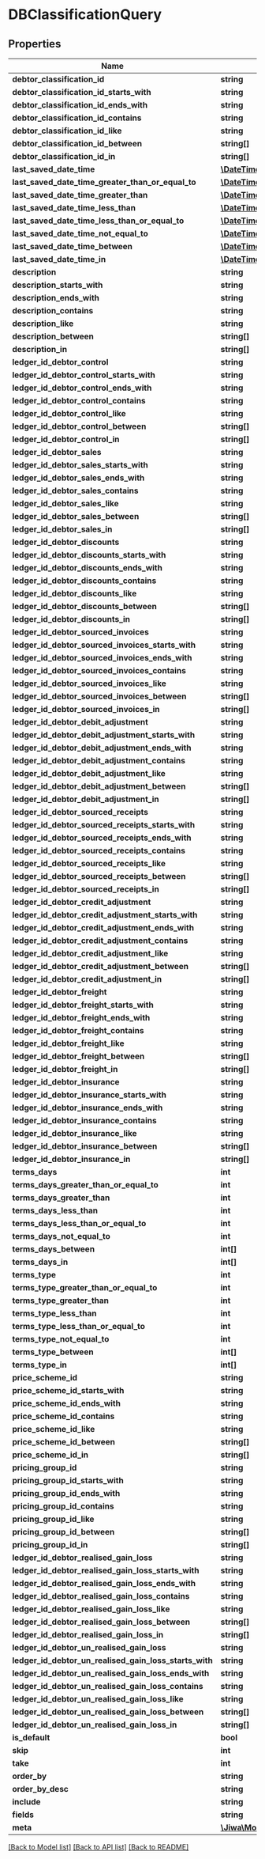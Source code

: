 # DBClassificationQuery

## Properties
Name | Type | Description | Notes
------------ | ------------- | ------------- | -------------
**debtor_classification_id** | **string** |  | [optional] 
**debtor_classification_id_starts_with** | **string** |  | [optional] 
**debtor_classification_id_ends_with** | **string** |  | [optional] 
**debtor_classification_id_contains** | **string** |  | [optional] 
**debtor_classification_id_like** | **string** |  | [optional] 
**debtor_classification_id_between** | **string[]** |  | [optional] 
**debtor_classification_id_in** | **string[]** |  | [optional] 
**last_saved_date_time** | [**\DateTime**](\DateTime.md) |  | [optional] 
**last_saved_date_time_greater_than_or_equal_to** | [**\DateTime**](\DateTime.md) |  | [optional] 
**last_saved_date_time_greater_than** | [**\DateTime**](\DateTime.md) |  | [optional] 
**last_saved_date_time_less_than** | [**\DateTime**](\DateTime.md) |  | [optional] 
**last_saved_date_time_less_than_or_equal_to** | [**\DateTime**](\DateTime.md) |  | [optional] 
**last_saved_date_time_not_equal_to** | [**\DateTime**](\DateTime.md) |  | [optional] 
**last_saved_date_time_between** | [**\DateTime[]**](\DateTime.md) |  | [optional] 
**last_saved_date_time_in** | [**\DateTime[]**](\DateTime.md) |  | [optional] 
**description** | **string** |  | [optional] 
**description_starts_with** | **string** |  | [optional] 
**description_ends_with** | **string** |  | [optional] 
**description_contains** | **string** |  | [optional] 
**description_like** | **string** |  | [optional] 
**description_between** | **string[]** |  | [optional] 
**description_in** | **string[]** |  | [optional] 
**ledger_id_debtor_control** | **string** |  | [optional] 
**ledger_id_debtor_control_starts_with** | **string** |  | [optional] 
**ledger_id_debtor_control_ends_with** | **string** |  | [optional] 
**ledger_id_debtor_control_contains** | **string** |  | [optional] 
**ledger_id_debtor_control_like** | **string** |  | [optional] 
**ledger_id_debtor_control_between** | **string[]** |  | [optional] 
**ledger_id_debtor_control_in** | **string[]** |  | [optional] 
**ledger_id_debtor_sales** | **string** |  | [optional] 
**ledger_id_debtor_sales_starts_with** | **string** |  | [optional] 
**ledger_id_debtor_sales_ends_with** | **string** |  | [optional] 
**ledger_id_debtor_sales_contains** | **string** |  | [optional] 
**ledger_id_debtor_sales_like** | **string** |  | [optional] 
**ledger_id_debtor_sales_between** | **string[]** |  | [optional] 
**ledger_id_debtor_sales_in** | **string[]** |  | [optional] 
**ledger_id_debtor_discounts** | **string** |  | [optional] 
**ledger_id_debtor_discounts_starts_with** | **string** |  | [optional] 
**ledger_id_debtor_discounts_ends_with** | **string** |  | [optional] 
**ledger_id_debtor_discounts_contains** | **string** |  | [optional] 
**ledger_id_debtor_discounts_like** | **string** |  | [optional] 
**ledger_id_debtor_discounts_between** | **string[]** |  | [optional] 
**ledger_id_debtor_discounts_in** | **string[]** |  | [optional] 
**ledger_id_debtor_sourced_invoices** | **string** |  | [optional] 
**ledger_id_debtor_sourced_invoices_starts_with** | **string** |  | [optional] 
**ledger_id_debtor_sourced_invoices_ends_with** | **string** |  | [optional] 
**ledger_id_debtor_sourced_invoices_contains** | **string** |  | [optional] 
**ledger_id_debtor_sourced_invoices_like** | **string** |  | [optional] 
**ledger_id_debtor_sourced_invoices_between** | **string[]** |  | [optional] 
**ledger_id_debtor_sourced_invoices_in** | **string[]** |  | [optional] 
**ledger_id_debtor_debit_adjustment** | **string** |  | [optional] 
**ledger_id_debtor_debit_adjustment_starts_with** | **string** |  | [optional] 
**ledger_id_debtor_debit_adjustment_ends_with** | **string** |  | [optional] 
**ledger_id_debtor_debit_adjustment_contains** | **string** |  | [optional] 
**ledger_id_debtor_debit_adjustment_like** | **string** |  | [optional] 
**ledger_id_debtor_debit_adjustment_between** | **string[]** |  | [optional] 
**ledger_id_debtor_debit_adjustment_in** | **string[]** |  | [optional] 
**ledger_id_debtor_sourced_receipts** | **string** |  | [optional] 
**ledger_id_debtor_sourced_receipts_starts_with** | **string** |  | [optional] 
**ledger_id_debtor_sourced_receipts_ends_with** | **string** |  | [optional] 
**ledger_id_debtor_sourced_receipts_contains** | **string** |  | [optional] 
**ledger_id_debtor_sourced_receipts_like** | **string** |  | [optional] 
**ledger_id_debtor_sourced_receipts_between** | **string[]** |  | [optional] 
**ledger_id_debtor_sourced_receipts_in** | **string[]** |  | [optional] 
**ledger_id_debtor_credit_adjustment** | **string** |  | [optional] 
**ledger_id_debtor_credit_adjustment_starts_with** | **string** |  | [optional] 
**ledger_id_debtor_credit_adjustment_ends_with** | **string** |  | [optional] 
**ledger_id_debtor_credit_adjustment_contains** | **string** |  | [optional] 
**ledger_id_debtor_credit_adjustment_like** | **string** |  | [optional] 
**ledger_id_debtor_credit_adjustment_between** | **string[]** |  | [optional] 
**ledger_id_debtor_credit_adjustment_in** | **string[]** |  | [optional] 
**ledger_id_debtor_freight** | **string** |  | [optional] 
**ledger_id_debtor_freight_starts_with** | **string** |  | [optional] 
**ledger_id_debtor_freight_ends_with** | **string** |  | [optional] 
**ledger_id_debtor_freight_contains** | **string** |  | [optional] 
**ledger_id_debtor_freight_like** | **string** |  | [optional] 
**ledger_id_debtor_freight_between** | **string[]** |  | [optional] 
**ledger_id_debtor_freight_in** | **string[]** |  | [optional] 
**ledger_id_debtor_insurance** | **string** |  | [optional] 
**ledger_id_debtor_insurance_starts_with** | **string** |  | [optional] 
**ledger_id_debtor_insurance_ends_with** | **string** |  | [optional] 
**ledger_id_debtor_insurance_contains** | **string** |  | [optional] 
**ledger_id_debtor_insurance_like** | **string** |  | [optional] 
**ledger_id_debtor_insurance_between** | **string[]** |  | [optional] 
**ledger_id_debtor_insurance_in** | **string[]** |  | [optional] 
**terms_days** | **int** |  | [optional] 
**terms_days_greater_than_or_equal_to** | **int** |  | [optional] 
**terms_days_greater_than** | **int** |  | [optional] 
**terms_days_less_than** | **int** |  | [optional] 
**terms_days_less_than_or_equal_to** | **int** |  | [optional] 
**terms_days_not_equal_to** | **int** |  | [optional] 
**terms_days_between** | **int[]** |  | [optional] 
**terms_days_in** | **int[]** |  | [optional] 
**terms_type** | **int** |  | [optional] 
**terms_type_greater_than_or_equal_to** | **int** |  | [optional] 
**terms_type_greater_than** | **int** |  | [optional] 
**terms_type_less_than** | **int** |  | [optional] 
**terms_type_less_than_or_equal_to** | **int** |  | [optional] 
**terms_type_not_equal_to** | **int** |  | [optional] 
**terms_type_between** | **int[]** |  | [optional] 
**terms_type_in** | **int[]** |  | [optional] 
**price_scheme_id** | **string** |  | [optional] 
**price_scheme_id_starts_with** | **string** |  | [optional] 
**price_scheme_id_ends_with** | **string** |  | [optional] 
**price_scheme_id_contains** | **string** |  | [optional] 
**price_scheme_id_like** | **string** |  | [optional] 
**price_scheme_id_between** | **string[]** |  | [optional] 
**price_scheme_id_in** | **string[]** |  | [optional] 
**pricing_group_id** | **string** |  | [optional] 
**pricing_group_id_starts_with** | **string** |  | [optional] 
**pricing_group_id_ends_with** | **string** |  | [optional] 
**pricing_group_id_contains** | **string** |  | [optional] 
**pricing_group_id_like** | **string** |  | [optional] 
**pricing_group_id_between** | **string[]** |  | [optional] 
**pricing_group_id_in** | **string[]** |  | [optional] 
**ledger_id_debtor_realised_gain_loss** | **string** |  | [optional] 
**ledger_id_debtor_realised_gain_loss_starts_with** | **string** |  | [optional] 
**ledger_id_debtor_realised_gain_loss_ends_with** | **string** |  | [optional] 
**ledger_id_debtor_realised_gain_loss_contains** | **string** |  | [optional] 
**ledger_id_debtor_realised_gain_loss_like** | **string** |  | [optional] 
**ledger_id_debtor_realised_gain_loss_between** | **string[]** |  | [optional] 
**ledger_id_debtor_realised_gain_loss_in** | **string[]** |  | [optional] 
**ledger_id_debtor_un_realised_gain_loss** | **string** |  | [optional] 
**ledger_id_debtor_un_realised_gain_loss_starts_with** | **string** |  | [optional] 
**ledger_id_debtor_un_realised_gain_loss_ends_with** | **string** |  | [optional] 
**ledger_id_debtor_un_realised_gain_loss_contains** | **string** |  | [optional] 
**ledger_id_debtor_un_realised_gain_loss_like** | **string** |  | [optional] 
**ledger_id_debtor_un_realised_gain_loss_between** | **string[]** |  | [optional] 
**ledger_id_debtor_un_realised_gain_loss_in** | **string[]** |  | [optional] 
**is_default** | **bool** |  | [optional] 
**skip** | **int** |  | [optional] 
**take** | **int** |  | [optional] 
**order_by** | **string** |  | [optional] 
**order_by_desc** | **string** |  | [optional] 
**include** | **string** |  | [optional] 
**fields** | **string** |  | [optional] 
**meta** | [**\Jiwa\Model\DictionaryStringString_**](DictionaryStringString_.md) |  | [optional] 

[[Back to Model list]](../README.md#documentation-for-models) [[Back to API list]](../README.md#documentation-for-api-endpoints) [[Back to README]](../README.md)


